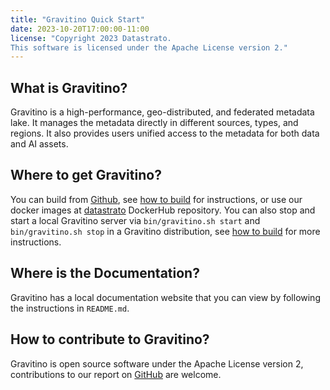 ```yaml
---
title: "Gravitino Quick Start"
date: 2023-10-20T17:00:00-11:00
license: "Copyright 2023 Datastrato.
This software is licensed under the Apache License version 2."
---
```


## What is Gravitino?

Gravitino is a high-performance, geo-distributed, and federated metadata lake. It manages the metadata directly in different sources, types, and regions. It also provides users unified access to the metadata for both data and AI assets.

## Where to get Gravitino?

You can build from [Github](https://github.com/datastrato/gravitino), see [how to build](/docs/how-to-build) for instructions, or use our docker images at [datastrato](https://hub.docker.com/u/datastrato) DockerHub repository. You can also stop and start a local Gravitino server via ``bin/gravitino.sh start`` and ``bin/gravitino.sh stop`` in a Gravitino distribution, see [how to build](/docs/how-to-build) for more instructions.

## Where is the Documentation?

Gravitino has a local documentation website that you can view by following the instructions in ``README.md``.

## How to contribute to Gravitino?

Gravitino is open source software under the Apache License version 2, contributions to our report on [GitHub](https://github.com/datastrato/gravitino) are welcome.
